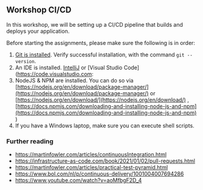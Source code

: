 ## Workshop CI/CD

In this workshop, we will be setting up a CI/CD pipeline that builds and deploys your application.

Before starting the assignments, please make sure the following is in order:
1.  [Git is installed](https://git-scm.com/downloads). 
    Verify successful installation, with the command `git --version`.
2.  An IDE is installed. [IntelliJ](https://www.jetbrains.com/idea/download) or [Visual Studio Code](https://code.visualstudio.com:
3.  NodeJS & NPM are installed. You can do so via [https://nodejs.org/en/download/package-manager/](https://nodejs.org/en/download/package-manager/) or [https://nodejs.org/en/download/](https://nodejs.org/en/download/) , [https://docs.npmjs.com/downloading-and-installing-node-js-and-npm](https://docs.npmjs.com/downloading-and-installing-node-js-and-npm) )
4.  If you have a Windows laptop, make sure you can execute shell scripts.

### Further reading

*   https://martinfowler.com/articles/continuousIntegration.html
*   https://infrastructure-as-code.com/book/2021/01/02/pull-requests.html
*   https://martinfowler.com/articles/practical-test-pyramid.html
*   https://www.bol.com/nl/p/continuous-delivery/1001004007694286
*   https://www.youtube.com/watch?v=aoMfbgF2D_4
